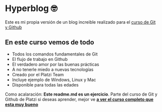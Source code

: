 # Hyperblog 🤓
Este es mi propia versión de un blog increible realizado para el [curso de Git y Github](https://platzi.com/cursos/git-github/)

## En este curso vemos de todo
* Todos los comandos fundamentales de Git
* El flujo de trabajo en Github
* El verdadero amor por las buenas prácticas
* A no tenerle miedo a nuevas tecnologías 
* Creado por el Platzi Team
* Incluye ejemplo de Windows, Linux y Mac
* Disponible para todas las edades

Como acalaración: **Este readme.md es un ejercicio**. Parte del curso de Git y Github de Platzi si deseas aprender, mejor ve [**a ver el curso completo que esta muy bueno**](https://platzi.com/cursos/git-github/)
